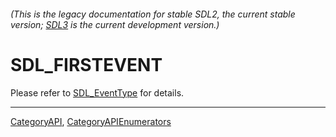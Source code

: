 ###### (This is the legacy documentation for stable SDL2, the current stable version; [SDL3](https://wiki.libsdl.org/SDL3/) is the current development version.)
# SDL_FIRSTEVENT

Please refer to [SDL_EventType](SDL_EventType) for details.

----
[CategoryAPI](CategoryAPI), [CategoryAPIEnumerators](CategoryAPIEnumerators)

